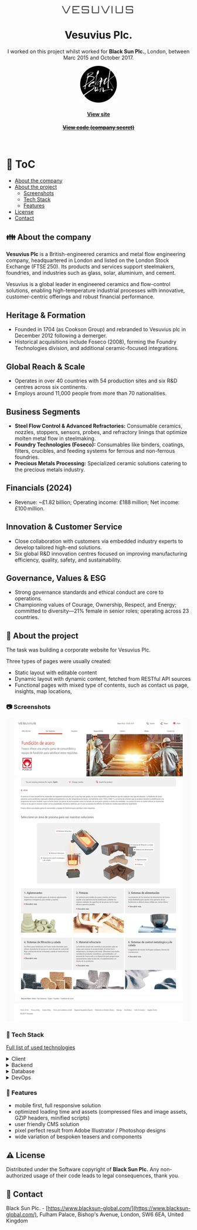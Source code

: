 <div align="center"> 
  <img src="assets/vesuvius-logo.svg" alt="Logo of Vesuvius Plc." width="200" />
</div>

<div align="center">
  
  <h1>Vesuvius Plc.</h1>

  <p>
    I worked on this project whilst worked for <strong>Black Sun Plc.</strong>, London, between Marc 2015 and October 2017.
  </p>
  <p>
    <img src="assets/blacksun.png" alt="Logo of Black Sun Plc." width="100" height="auto" />
  </p>
   
  <h4>
    <a href="https://www.vesuvius.com/en"  target="_blank">View site</a>
  </h4>
  <h4>
    <a href="#" title="Sorry, it's company secret"  target="_blank"><s>View code (company secret)</s></a>
  </h4>
</div>

<br />

<!-- Table of Contents -->

# :notebook_with_decorative_cover: ToC

- [About the company](#family-about-the-company)
- [About the project](#star2-about-the-project)
  - [Screenshots](#camera-screenshots)
  - [Tech Stack](#space_invader-tech-stack)
  - [Features](#dart-features)
- [License](#warning-license)
- [Contact](#handshake-contact)

<!-- About the company -->

## :family: About the company

<!-- About the project -->

<p>
    <strong>Vesuvius Plc</strong> is a British-engineered ceramics and metal flow engineering company, headquartered in London and listed on the London Stock Exchange (FTSE 250). Its products and services support steelmakers, foundries, and industries such as glass, solar, aluminium, and cement.
  </p>

  <p>
    Vesuvius is a global leader in engineered ceramics and flow-control solutions, enabling high-temperature industrial processes with innovative, customer-centric offerings and robust financial performance.
  </p>

  <h2>Heritage & Formation</h2>
  <ul>
    <li>Founded in 1704 (as Cookson Group) and rebranded to Vesuvius plc in December 2012 following a demerger.</li>
    <li>Historical acquisitions include Foseco (2008), forming the Foundry Technologies division, and additional ceramic-focused integrations.</li>
  </ul>

  <h2>Global Reach & Scale</h2>
  <ul>
    <li>Operates in over 40 countries with 54 production sites and six R&D centres across six continents.</li>
    <li>Employs around 11,000 people from more than 70 nationalities.</li>
  </ul>

  <h2>Business Segments</h2>
  <ul>
    <li><strong>Steel Flow Control & Advanced Refractories:</strong> Consumable ceramics, nozzles, stoppers, sensors, probes, and refractory linings that optimize molten metal flow in steelmaking.</li>
    <li><strong>Foundry Technologies (Foseco):</strong> Consumables like binders, coatings, filters, crucibles, and feeding systems for ferrous and non-ferrous foundries.</li>
    <li><strong>Precious Metals Processing:</strong> Specialized ceramic solutions catering to the precious metals industry.</li>
  </ul>

  <h2>Financials (2024)</h2>
  <ul>
    <li>Revenue: ~£1.82 billion; Operating income: £188 million; Net income: £100 million.</li>
  </ul>

  <h2>Innovation & Customer Service</h2>
  <ul>
    <li>Close collaboration with customers via embedded industry experts to develop tailored high-end solutions.</li>
    <li>Six global R&D innovation centres focused on improving manufacturing efficiency, quality, safety, and sustainability.</li>
  </ul>

  <h2>Governance, Values & ESG</h2>
  <ul>
    <li>Strong governance standards and ethical conduct are core to operations.</li>
    <li>Championing values of Courage, Ownership, Respect, and Energy; committed to diversity—21% female in senior roles; operating across 23 countries.</li>
  </ul>

## :star2: About the project

<p>The task was building a corporate website for Vesuvius Plc.</p>

<p>Three types of pages were usually created:</p>
<ul>
  <li>Static layout with editable content</li>
  <li>Dynamic layout with dynamic content, fetched from RESTful API sources</li>
  <li>Functional pages with mixed type of contents, such as contact us page, insights, map locations, </li>
</ul>

<!-- Screenshots -->

### :camera: Screenshots

<div align="center"> 
  <img src="assets/vesuvius.jpg" alt="screenshot" />
</div>

<!-- TechStack -->

### :space_invader: Tech Stack

<p><a href="https://builtwith.com/?https%3a%2f%2fwww.vesuvius.com%2fen%2findex.html">Full list of used technologies</a></p>

<details>
  <summary>Client</summary>
  <ul>
    <li><a href="https://developer.mozilla.org/en-US/docs/Web/JavaScript"  target="_blank">JavaScript</a></li>
    <li><a href="https://jquery.com/"  target="_blank">JQuery</a></li>
    <li><a href="https://www.w3schools.com/html/html5_semantic_elements.asp" target="_blank">Semantic HTML5</a></li>
    <li><a href="https://www.w3schools.com/css/"  target="_blank">CSS3</a></li>
    <li><a href="https://business.adobe.com/products/experience-manager/adobe-experience-manager.html"  target="_blank">AEM</a></li>
  </ul>
</details>

<details>
  <summary>Backend</summary>
  <ul>
    <li><a href="#"  target="_blank">Java</a></li>
    <li><a href="https://docs.oracle.com/cd/E13218_01/wlp/docs70/jsp/templats.htm"  target="_blank">JSP templates</a></li>
  </ul>
</details>

<details>
<summary>Database</summary>
  <ul>
    <li><a href="https://www.mysql.com/">MySQL</a></li>
  </ul>
</details>

<details>
<summary>DevOps</summary>
  <ul>
    <li><a href="https://tortoisesvn.net/">Tortuise SVN</a></li>
    <li><a href="https://www.eclipse.org/topics/ide/">Eclipse</a></li>
    <li><a href="https://www.jslint.com/">JS Lint</a></li>
  </ul>
</details>

<!-- Features -->

### :dart: Features

- mobile first, full responsive solution
- optimized loading time and assets (compressed files and image assets, GZIP headers, minified scripts)
- user friendly CMS solution
- pixel perfect result from Adobe Illustrator / Photoshop designs
- wide variation of bespoken teasers and components

<!-- License -->

## :warning: License

Distributed under the Software copyright of <strong>Black Sun Plc.</strong> Any non-authorized usage of their code leads to legal consequences, thank you.

<!-- Contact -->

## :handshake: Contact

Black Sun Plc. - [https://www.blacksun-global.com/](https://www.blacksun-global.com/), Fulham Palace, Bishop's Avenue, London, SW6 6EA, United Kingdom
